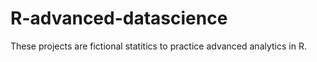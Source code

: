 # R-advanced-datascience

These projects are fictional statitics to practice advanced analytics in R.
